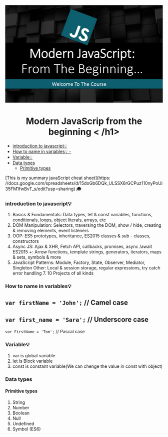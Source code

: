 <div align = "center" >
  <img src = "img/banner.png" alt = "javaScritp banner" >
  <h1 > Modern JavaScrip from the beginning < /h1> 
</div >

- [introduction to javascript💡](#introduction-to-javascript)
- [How to name in variables💡 -](#how-to-name-in-variables--)
- [Variable💡](#variable)
- [Data types](#data-types)
  - [Primitive types](#primitive-types)
 
[This is my summary javaScript cheat sheet](https: //docs.google.com/spreadsheets/d/15doGb6DQk_ULSSX6rGCPuz110nyPoUi35FM1fwBvT_s/edit?usp=sharing) 🎓

### introduction to javascript💡 
1. Basics & Fundamentals: Data types, let & const variables, functions, conditionals, loops, object literals, arrays, etc
2. DOM Manipulation: Selectors, traversing the DOM, show / hide, creating & removing elements, event listeners 
3. OOP: ES5 prototypes, inheritance, ES2015 classes & sub - classes, constructors 
4. Async JS: Ajax & XHR, Fetch API, callbacks, promises, async /await ES2015 +: Arrow functions, template strings, generators, iterators, maps & sets, symbols & more 
5. JavaScript Patterns: Module, Factory, State, Observer, Mediator, Singleton Other: Local & session storage, regular expressions, try  catch error handling 7. 10 Projects of all kinds

### How to name in variables💡 

`var firstName = 'John';` // Camel case 
-
`var first_name = 'Sara';` // Underscore case
-
`var FirstName = 'Tom';` // Pascal case

### Variable💡 

1. var is global variable 
2. let is Block variable 
3. const is constant variable(We can chenge the value in const with object)

### Data types

#### Primitive types

  1. String 
  2. Number 
  3. Boolean
  4. Null
  5. Undefined
  6. Symbol (ES6)

###